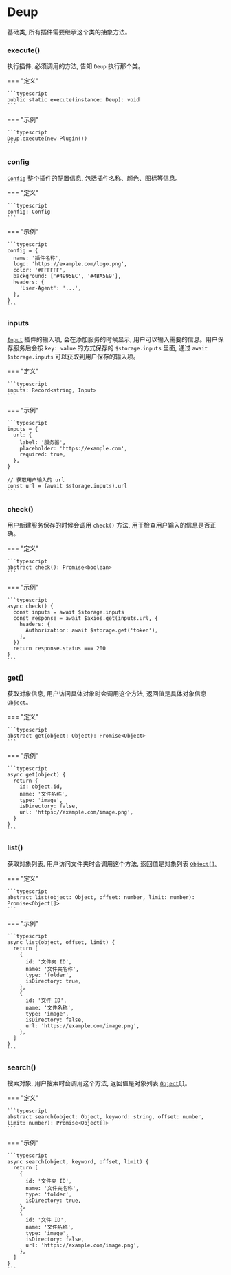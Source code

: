 # Deup

基础类, 所有插件需要继承这个类的抽象方法。

### execute()

执行插件, 必须调用的方法, 告知 `Deup` 执行那个类。

=== "定义"

    ```typescript
    public static execute(instance: Deup): void
    ```

=== "示例"

    ```typescript
    Deup.execute(new Plugin())
    ```

### config

[`Config`](./config.md) 整个插件的配置信息, 包括插件名称、颜色、图标等信息。

=== "定义"

    ```typescript
    config: Config
    ```

=== "示例"

    ```typescript
    config = {
      name: '插件名称',
      logo: 'https://example.com/logo.png',
      color: '#FFFFFF',
      background: ['#4995EC', '#4BA5E9'],
      headers: {
        'User-Agent': '...',
      },
    }
    ```

### inputs

[`Input`](./input.md) 插件的输入项, 会在添加服务的时候显示, 用户可以输入需要的信息。用户保存服务后会按 `key: value` 的方式保存的 `$storage.inputs` 里面, 通过 `await $storage.inputs` 可以获取到用户保存的输入项。

=== "定义"

    ```typescript
    inputs: Record<string, Input>
    ```

=== "示例"

    ```typescript
    inputs = {
      url: {
        label: '服务器',
        placeholder: 'https://example.com',
        required: true,
      },
    }

    // 获取用户输入的 url
    const url = (await $storage.inputs).url
    ```

### check()

用户新建服务保存的时候会调用 `check()` 方法, 用于检查用户输入的信息是否正确。

=== "定义"

    ```typescript
    abstract check(): Promise<boolean>
    ```

=== "示例"

    ```typescript
    async check() {
      const inputs = await $storage.inputs
      const response = await $axios.get(inputs.url, {
        headers: {
          Authorization: await $storage.get('token'),
        },
      })
      return response.status === 200
    }
    ```

### get()

获取对象信息, 用户访问具体对象时会调用这个方法, 返回值是具体对象信息 [`Object`](./object.md)。

=== "定义"

    ```typescript
    abstract get(object: Object): Promise<Object>
    ```

=== "示例"

    ```typescript
    async get(object) {
      return {
        id: object.id,
        name: '文件名称',
        type: 'image',
        isDirectory: false,
        url: 'https://example.com/image.png',
      }
    }
    ```

### list()

获取对象列表, 用户访问文件夹时会调用这个方法, 返回值是对象列表 [`Object[]`](./object.md)。

=== "定义"

    ```typescript
    abstract list(object: Object, offset: number, limit: number): Promise<Object[]>
    ```

=== "示例"

    ```typescript
    async list(object, offset, limit) {
      return [
        {
          id: '文件夹 ID',
          name: '文件夹名称',
          type: 'folder',
          isDirectory: true,
        },
        {
          id: '文件 ID',
          name: '文件名称',
          type: 'image',
          isDirectory: false,
          url: 'https://example.com/image.png',
        },
      ]
    }
    ```

### search()

搜索对象, 用户搜索时会调用这个方法, 返回值是对象列表 [`Object[]`](./object.md)。

=== "定义"

    ```typescript
    abstract search(object: Object, keyword: string, offset: number, limit: number): Promise<Object[]>
    ```

=== "示例"

    ```typescript
    async search(object, keyword, offset, limit) {
      return [
        {
          id: '文件夹 ID',
          name: '文件夹名称',
          type: 'folder',
          isDirectory: true,
        },
        {
          id: '文件 ID',
          name: '文件名称',
          type: 'image',
          isDirectory: false,
          url: 'https://example.com/image.png',
        },
      ]
    }
    ```
